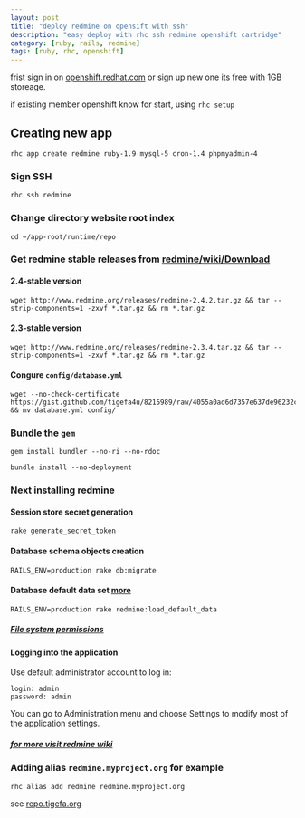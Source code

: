 ```yaml
---
layout: post
title: "deploy redmine on opensift with ssh"
description: "easy deploy with rhc ssh redmine openshift cartridge"
category: [ruby, rails, redmine]
tags: [ruby, rhc, openshift]
---
```


frist sign in on [openshift.redhat.com](https://openshift.redhat.com) or sign up new one its free with 1GB storeage.

if existing member openshift know for start, using `rhc setup`

## Creating new app

~~~
rhc app create redmine ruby-1.9 mysql-5 cron-1.4 phpmyadmin-4
~~~

### Sign SSH

~~~
rhc ssh redmine
~~~

### Change directory website root index

~~~
cd ~/app-root/runtime/repo
~~~

### Get redmine stable releases from [redmine/wiki/Download](http://www.redmine.org/projects/redmine/wiki/Download)

#### 2.4-stable version

~~~
wget http://www.redmine.org/releases/redmine-2.4.2.tar.gz && tar --strip-components=1 -zxvf *.tar.gz && rm *.tar.gz
~~~

#### 2.3-stable version

~~~
wget http://www.redmine.org/releases/redmine-2.3.4.tar.gz && tar --strip-components=1 -zxvf *.tar.gz && rm *.tar.gz
~~~

#### Congure `config/database.yml`
~~~
wget --no-check-certificate https://gist.github.com/tigefa4u/8215989/raw/4055a0ad6d7357e637de96232c70dc72047b722e/database.yml && mv database.yml config/
~~~

### Bundle the `gem`

~~~
gem install bundler --no-ri --no-rdoc
~~~

~~~
bundle install --no-deployment
~~~

### Next installing redmine

#### Session store secret generation

~~~
rake generate_secret_token
~~~

#### Database schema objects creation

~~~
RAILS_ENV=production rake db:migrate
~~~

#### Database default data set [more](http://www.redmine.org/projects/redmine/wiki/RedmineInstall#Step-7-Database-default-data-set)
~~~
RAILS_ENV=production rake redmine:load_default_data
~~~

##### [File system permissions](http://www.redmine.org/projects/redmine/wiki/RedmineInstall#Step-8-File-system-permissions)

#### Logging into the application

Use default administrator account to log in:

~~~
login: admin
password: admin
~~~

You can go to Administration menu and choose Settings to modify most of the application settings.

##### [for more visit redmine wiki](http://www.redmine.org/projects/redmine/wiki/RedmineInstall#Configuration)

### Adding alias `redmine.myproject.org` for example

~~~
rhc alias add redmine redmine.myproject.org
~~~

see [repo.tigefa.org](http://repo.tigefa.org)

